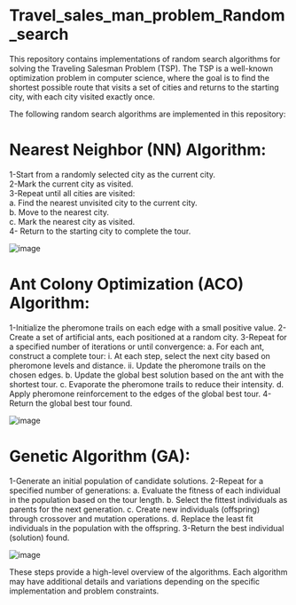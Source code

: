# Travel_sales_man_problem_Random_search
This repository contains implementations of random search algorithms for solving the Traveling Salesman Problem (TSP). The TSP is a well-known optimization problem in computer science, where the goal is to find the shortest possible route that visits a set of cities and returns to the starting city, with each city visited exactly once.

The following random search algorithms are implemented in this repository:
# Nearest Neighbor (NN) Algorithm:
1-Start from a randomly selected city as the current city.      
2-Mark the current city as visited.                                                           
3-Repeat until all cities are visited:                                                                   
   a. Find the nearest unvisited city to the current city.                                 
   b. Move to the nearest city.                                   
   c. Mark the nearest city as visited.                               
4- Return to the starting city to complete the tour.                                                

![image](https://github.com/HamsaWahed/Travel_sales_man_problem_Random_search/assets/98246082/c25e2988-07a5-4b98-b5be-eaa95d93b5ec)

# Ant Colony Optimization (ACO) Algorithm:
1-Initialize the pheromone trails on each edge with a small positive value.
2-Create a set of artificial ants, each positioned at a random city.
3-Repeat for a specified number of iterations or until convergence:
     a. For each ant, construct a complete tour:
          i. At each step, select the next city based on pheromone levels and distance.
          ii. Update the pheromone trails on the chosen edges.
     b. Update the global best solution based on the ant with the shortest tour.
     c. Evaporate the pheromone trails to reduce their intensity.
     d. Apply pheromone reinforcement to the edges of the global best tour.
4-Return the global best tour found.

![image](https://github.com/HamsaWahed/Travel_sales_man_problem_Random_search/assets/98246082/b31f21f8-274f-48e3-b0e3-e16e8547f193)


# Genetic Algorithm (GA):
1-Generate an initial population of candidate solutions.
2-Repeat for a specified number of generations:
          a. Evaluate the fitness of each individual in the population based on the tour length.
          b. Select the fittest individuals as parents for the next generation.
          c. Create new individuals (offspring) through crossover and mutation operations.
          d. Replace the least fit individuals in the population with the offspring.
3-Return the best individual (solution) found.

![image](https://github.com/HamsaWahed/Travel_sales_man_problem_Random_search/assets/98246082/9bb11990-c486-4ccc-b01f-aa5e89a50f4b)

These steps provide a high-level overview of the algorithms. Each algorithm may have additional details and variations depending on the specific implementation and problem constraints.
